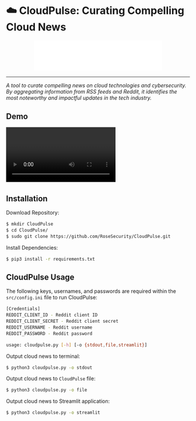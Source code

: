 # :cloud: CloudPulse: Curating Compelling Cloud News

<p align="center">
<img width=70% height=50% src="./docs/img/CloudPulse_Logo.png">
</p>

---

_A tool to curate compelling news on cloud technologies and cybersecurity. By aggregating information from RSS feeds and Reddit, it identifies the most noteworthy and impactful updates in the tech industry._

## Demo

![](./docs/img/CloudPulse_Demo.mov)

## Installation

Download Repository:

```sh
$ mkdir CloudPulse
$ cd CloudPulse/
$ sudo git clone https://github.com/RoseSecurity/CloudPulse.git
```

Install Dependencies:

```sh
$ pip3 install -r requirements.txt
```

## CloudPulse Usage

The following keys, usernames, and passwords are required within the `src/config.ini` file to run CloudPulse:

```sh
[Credentials]
REDDIT_CLIENT_ID - Reddit client ID
REDDIT_CLIENT_SECRET - Reddit client secret
REDDIT_USERNAME - Reddit username
REDDIT_PASSWORD - Reddit password
```

```sh
usage: cloudpulse.py [-h] [-o {stdout,file,streamlit}]
```

Output cloud news to terminal:

```sh
$ python3 cloudpulse.py -o stdout
```

Output cloud news to `CloudPulse` file:

```sh
$ python3 cloudpulse.py -o file
```

Output cloud news to Streamlit application:

```sh
$ python3 cloudpulse.py -o streamlit
```
